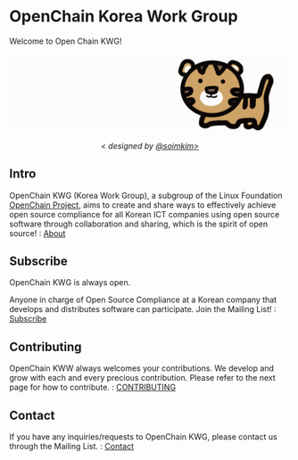 # OpenChain Korea Work Group

Welcome to Open Chain KWG!

![kwg-logo.gif](./__document/logo/kwg-logo-ani.gif)
<p align="center"> <i>< designed by <a href="https://github.com/soimkim" target="_blank">@soimkim></a></i></p>

## Intro

OpenChain KWG (Korea Work Group), a subgroup of the Linux Foundation [OpenChain Project](https://www.openchainproject.org/), aims to create and share ways to effectively achieve open source compliance for all Korean ICT companies using open source software through collaboration and sharing, which is the spirit of open source! : [About](https://openchain-project.github.io/OpenChain-KWG/about/)

## Subscribe

OpenChain KWG is always open.

Anyone in charge of Open Source Compliance at a Korean company that develops and distributes software can participate. Join the Mailing List! :  [Subscribe](https://openchain-project.github.io/OpenChain-KWG/about/subscribe/)

## Contributing

OpenChain KWW always welcomes your contributions. We develop and grow with each and every precious contribution. Please refer to the next page for how to contribute. :  [CONTRIBUTING](CONTRIBUTING.md)

## Contact

If you have any inquiries/requests to OpenChain KWG, please contact us through the Mailing List. : [Contact](https://openchain-project.github.io/OpenChain-KWG/about/contact/)
